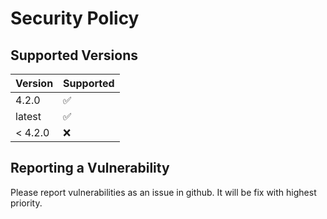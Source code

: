# Security Policy

## Supported Versions

| Version | Supported          |
|---------| ------------------ |
| 4.2.0   | :white_check_mark: |
| latest  | :white_check_mark: |
| < 4.2.0 | :x:                |

## Reporting a Vulnerability

Please report vulnerabilities as an issue in github. It will be fix with highest priority.
